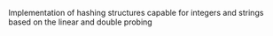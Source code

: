 Implementation of hashing structures capable for integers and strings based on the linear and double probing
